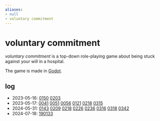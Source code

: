 ```yaml
---
aliases:
- null
- voluntary commitment
---
```


# voluntary commitment

_voluntary commitment_ is a top-down role-playing game about being stuck against your will in a hospital.

The game is made in [Godot](godot.md).

## log

- 2023-05-16: [0150](../entries/20230516_0150.md) [0203](../entries/20230516_0203.md)
- 2023-05-17: [0041](../entries/20230517_0041.md) [0051](../entries/20230517_0051.md) [0056](../entries/20230517_0056.md) [0121](../entries/20230517_0121.md) [0218](../entries/20230517_0218.md) [0315](../entries/20230517_0315.md)
- 2024-05-31: [0143](../entries/20230531_0143.md) [0209](../entries/20230531_0209.md) [0218](../entries/20230531_0218.md) [0226](../entries/20230531_0226.md) [0236](../entries/20230531_0226.md) [0316](../entries/20230531_0316.md) [0318](../entries/20230531_0318.md) [0342](../entries/20230531_0342.md)
- 2024-07-18: [190133](../entries/20240718_190133.md)
